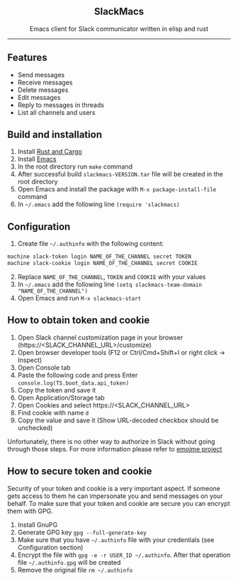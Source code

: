 <h2 align="center">SlackMacs</h1>
<p align="center">Emacs client for Slack communicator written in elisp and rust</p>

---

## Features

- Send messages
- Receive messages
- Delete messages
- Edit messages
- Reply to messages in threads
- List all channels and users

## Build and installation

1. Install [Rust and Cargo](https://doc.rust-lang.org/cargo/getting-started/installation.html)
2. Install [Emacs](https://www.gnu.org/software/emacs/download.html)
3. In the root directory run `make` command
4. After successful build `slackmacs-VERSION.tar` file will be created in the root directory
5. Open Emacs and install the package with `M-x package-install-file` command
6. In `~/.emacs` add the following line `(require 'slackmacs)`

## Configuration

1. Create file `~/.authinfo` with the following content:

```txt
machine slack-token login NAME_OF_THE_CHANNEL secret TOKEN
machine slack-cookie login NAME_OF_THE_CHANNEL secret COOKIE
```

2. Replace `NAME_OF_THE_CHANNEL`, `TOKEN` and `COOKIE` with your values
3. In `~/.emacs` add the following line `(setq slackmacs-team-domain "NAME_OF_THE_CHANNEL")`
4. Open Emacs and run `M-x slackmacs-start`

## How to obtain token and cookie

1. Open Slack channel customization page in your browser (https://<SLACK_CHANNEL_URL>/customize)
2. Open browser developer tools (F12 or Ctrl/Cmd+Shift+I or right click -> Inspect)
3. Open Console tab
4. Paste the following code and press Enter `console.log(TS.boot_data.api_token)`
5. Copy the token and save it
6. Open Application/Storage tab
7. Open Cookies and select https://<SLACK_CHANNEL_URL>
8. Find cookie with name `d`
9. Copy the value and save it (Show URL-decoded checkbox should be unchecked)

Unfortunately, there is no other way to authorize in Slack without going through those steps.
For more information please refer to [emojme project](https://github.com/jackellenberger/emojme?tab=readme-ov-file#finding-a-slack-token)

## How to secure token and cookie

Security of your token and cookie is a very important aspect.
If someone gets access to them he can impersonate you and send messages on your behalf.
To make sure that your token and cookie are secure you can encrypt them with GPG.

1. Install GnuPG
2. Generate GPG key `gpg --full-generate-key`
3. Make sure that you have `~/.authinfo` file with your credentials (see Configuration section)
4. Encrypt the file with `gpg -e -r USER_ID ~/.authinfo`. After that operation file `~/.authinfo.gpg` will be created
5. Remove the original file `rm ~/.authinfo`
